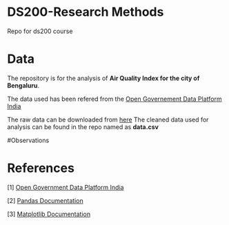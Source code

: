 # DS200-Research Methods
Repo for ds200 course


# Data
The repository is for the analysis of <b>Air Quality Index for the city of Bengaluru</b>.

The data used has been refered from the [Open Governement Data Platform India](https://data.gov.in/)

The raw data can be downloaded from [here]()
The cleaned data used for analysis can be found in the repo named as <b> data.csv </b>


#Observations


# References
\[1\] [Open Government Data Platform India]()

\[2\] [Pandas Documentation]()

\[3\] [Matplotlib Documentation]()
